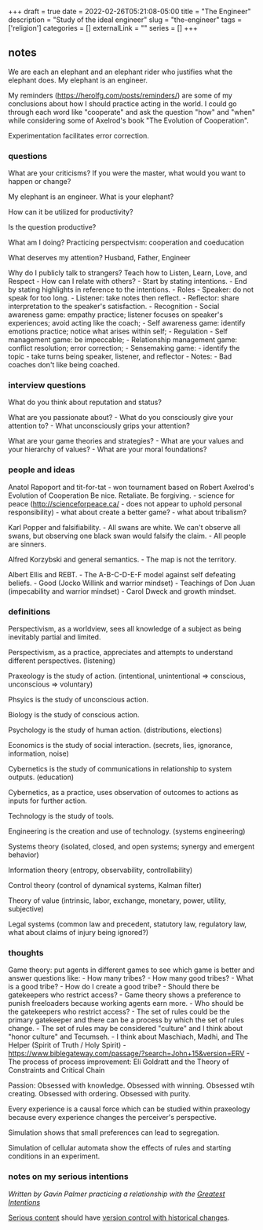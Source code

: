 +++ 
draft = true
date = 2022-02-26T05:21:08-05:00
title = "The Engineer"
description = "Study of the ideal engineer"
slug = "the-engineer" 
tags = ['religion']
categories = []
externalLink = ""
series = []
+++

## notes

We are each an elephant and an elephant rider who justifies what the elephant does.  My elephant is an engineer.

My reminders (https://herolfg.com/posts/reminders/) are some of my conclusions about how I should practice acting in the world.  I could go through each word like "cooperate" and ask the question "how" and "when" while considering some of Axelrod's book "The Evolution of Cooperation".

Experimentation facilitates error correction.

### questions

What are your criticisms?  If you were the master, what would you want to happen or change?

My elephant is an engineer.  What is your elephant?

How can it be utilized for productivity?

Is the question productive?

What am I doing? Practicing perspectvism: cooperation and coeducation

What deserves my attention?  Husband, Father, Engineer

Why do I publicly talk to strangers? Teach how to Listen, Learn, Love, and Respect
    - How can I relate with others?
        - Start by stating intentions.
        - End by stating highlights in reference to the intentions.
        - Roles
            - Speaker: do not speak for too long.
            - Listener: take notes then reflect.
            - Reflector: share interpretation to the speaker's satisfaction.
        - Recognition
            - Social awareness game: empathy practice; listener focuses on speaker's experiences; avoid acting like the coach;
            - Self awareness game: identify emotions practice; notice what arises within self;
        - Regulation
            - Self management game: be impeccable;
            - Relationship management game: conflict resolution; error correction;
        - Sensemaking game:
            - identify the topic
            - take turns being speaker, listener, and reflector
        - Notes:
            - Bad coaches don't like being coached.

### interview questions

What do you think about reputation and status?

What are you passionate about?
    - What do you consciously give your attention to?
    - What unconsciously grips your attention?

What are your game theories and strategies?
    - What are your values and your hierarchy of values?
    - What are your moral foundations?

### people and ideas

Anatol Rapoport and tit-for-tat
    - won tournament based on Robert Axelrod's Evolution of Cooperation
        Be nice.  Retaliate.  Be forgiving.
    - science for peace (http://scienceforpeace.ca/ - does not appear to uphold personal responsibility)
        - what about create a better game?
        - what about tribalism?

Karl Popper and falsifiability.
    - All swans are white.  We can't observe all swans, but observing one black swan would falsify the claim.
    - All people are sinners.

Alfred Korzybski and general semantics.
    - The map is not the territory.

Albert Ellis and REBT.
    - The A-B-C-D-E-F model against self defeating beliefs.
    - Good (Jocko Willink and warrior mindset)
    - Teachings of Don Juan (impecability and warrior mindset)
    - Carol Dweck and growth mindset.

### definitions

Perspectivism, as a worldview, sees all knowledge of a subject as being inevitably partial and limited.

Perspectivism, as a practice, appreciates and attempts to understand different perspectives. (listening)

Praxeology is the study of action. (intentional, unintentional => conscious, unconscious => voluntary)

Phsyics is the study of unconscious action.

Biology is the study of conscious action.

Psychology is the study of human action. (distributions, elections)

Economics is the study of social interaction. (secrets, lies, ignorance, information, noise)

Cybernetics is the study of communications in relationship to system outputs. (education)

Cybernetics, as a practice, uses observation of outcomes to actions as inputs for further action.

Technology is the study of tools.

Engineering is the creation and use of technology. (systems engineering)

Systems theory (isolated, closed, and open systems; synergy and emergent behavior)

Information theory (entropy, observability, controllability)

Control theory (control of dynamical systems, Kalman filter)

Theory of value (intrinsic, labor, exchange, monetary, power, utility, subjective)

Legal systems (common law and precedent, statutory law, regulatory law, what about claims of injury being ignored?)

### thoughts

Game theory: put agents in different games to see which game is better and answer questions like:
    - How many tribes?
        - How many good tribes?
            - What is a good tribe?
                - How do I create a good tribe?
    - Should there be gatekeepers who restrict access?
        - Game theory shows a preference to punish freeloaders because working agents earn more.
    - Who should be the gatekeepers who restrict access?
        - The set of rules could be the primary gatekeeper and there can be a process by which the set of rules change.
            - The set of rules may be considered "culture" and I think about "honor culture" and Tecumseh.
                - I think about Maschiach, Madhi, and The Helper (Spirit of Truth / Holy Spirit)
                    - https://www.biblegateway.com/passage/?search=John+15&version=ERV
            - The process of process improvement: Eli Goldratt and the Theory of Constraints and Critical Chain

Passion: Obsessed with knowledge. Obsessed with winning. Obsessed wtih creating.  Obsessed with ordering.  Obsessed with purity.

Every experience is a causal force which can be studied within praxeology because every experience changes the perceiver's perspective.

Simulation shows that small preferences can lead to segregation.

Simulation of cellular automata show the effects of rules and starting conditions in an experiment.

### notes on my serious intentions

*Written by Gavin Palmer practicing a relationship with the [Greatest Intentions](/posts/helping-the-greatest-intentions)*

[Serious content](/posts/content-creation) should have [version control with historical changes](https://github.com/heroLFG/hugo-herolfg-site/commits/dev/content/posts/reminders.md).

